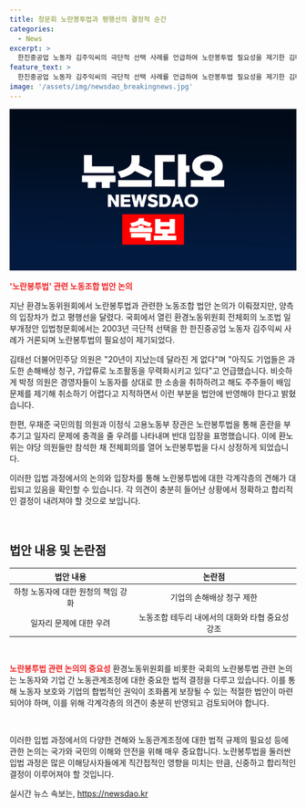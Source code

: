```yaml
---
title: 청문회 노란봉투법과 평행선의 결정적 순간
categories:
  - News
excerpt: >
  한진중공업 노동자 김주익씨의 극단적 선택 사례를 언급하여 노란봉투법 필요성을 제기한 김태선 더불어민주당 의원과 우재준 국민의힘 의원의 입장 차이를 강조하며 입법청문회의 갈등을 다루는 기사를 작성하려 합니다. 
feature_text: >
  한진중공업 노동자 김주익씨의 극단적 선택 사례를 언급하여 노란봉투법 필요성을 제기한 김태선 더불어민주당 의원과 우재준 국민의힘 의원의 입장 차이를 강조하며 입법청문회의 갈등을 다루는 기사를 작성하려 합니다. 
image: '/assets/img/newsdao_breakingnews.jpg'
---
```


<p><img src="/assets/img/newsdao_breakingnews.jpg" alt="implanttips 속보" /></p>

<p><b><span style="color: #ee2323;">'노란봉투법' 관련 노동조합 법안 논의</span></b></p>

<p>지난 환경노동위원회에서 노란봉투법과 관련한 노동조합 법안 논의가 이뤄졌지만, 양측의 입장차가 컸고 평행선을 달렸다. 국회에서 열린 환경노동위원회 전체회의 노조법 일부개정안 입법청문회에서는 2003년 극단적 선택을 한 한진중공업 노동자 김주익씨 사례가 거론되며 노란봉투법의 필요성이 제기되었다.</p>

<p>김태선 더불어민주당 의원은 "20년이 지났는데 달라진 게 없다"며 "아직도 기업들은 과도한 손해배상 청구, 가압류로 노조활동을 무력화시키고 있다"고 언급했습니다. 비슷하게 박정 의원은 경영자들이 노동자를 상대로 한 소송을 취하하려고 해도 주주들이 배임 문제를 제기해 취소하기 어렵다고 지적하면서 이런 부분을 법안에 반영해야 한다고 밝혔습니다.</p>

<p>한편, 우재준 국민의힘 의원과 이정식 고용노동부 장관은 노란봉투법을 통해 혼란을 부추기고 일자리 문제에 충격을 줄 우려를 나타내며 반대 입장을 표명했습니다. 이에 환노위는 야당 의원들만 참석한 채 전체회의를 열어 노란봉투법을 다시 상정하게 되었습니다.</p>

<p>이러한 입법 과정에서의 논의와 입장차를 통해 노란봉투법에 대한 각계각층의 견해가 대립되고 있음을 확인할 수 있습니다. 각 의견이 충분히 들어난 상황에서 정확하고 합리적인 결정이 내려져야 할 것으로 보입니다. </p>

<p data-ke-size="size16">&nbsp;</p>

<h2 data-ke-size="size26">법안 내용 및 논란점</h2>

<table>
    <thead>
        <tr>
            <th style="text-align: center;">법안 내용</th>
            <th style="text-align: center;">논란점</th>
        </tr>
    </thead>
    <tbody>
        <tr>
            <td style="text-align: center;">하청 노동자에 대한 원청의 책임 강화</td>
            <td style="text-align: center;">기업의 손해배상 청구 제한</td>
        </tr>
        <tr>
            <td style="text-align: center;">일자리 문제에 대한 우려</td>
            <td style="text-align: center;">노동조합 테두리 내에서의 대화와 타협 중요성 강조</td>
        </tr>
    </tbody>
</table>

<p data-ke-size="size16">&nbsp;</p>

<p><b><span style="color: #ee2323;">노란봉투법 관련 논의의 중요성</span></b>
환경노동위원회를 비롯한 국회의 노란봉투법 관련 논의는 노동자와 기업 간 노동관계조정에 대한 중요한 법적 결정을 다루고 있습니다. 이를 통해 노동자 보호와 기업의 합법적인 권익이 조화롭게 보장될 수 있는 적절한 법안이 마련되어야 하며, 이를 위해 각계각층의 의견이 충분히 반영되고 검토되어야 합니다.</p>

<p data-ke-size="size16">&nbsp;</p>

<p>이러한 입법 과정에서의 다양한 견해와 노동관계조정에 대한 법적 규제의 필요성 등에 관한 논의는 국가와 국민의 이해와 안전을 위해 매우 중요합니다. 노란봉투법을 둘러싼 입법 과정은 많은 이해당사자들에게 직간접적인 영향을 미치는 만큼, 신중하고 합리적인 결정이 이루어져야 할 것입니다.</p>
실시간 뉴스 속보는, <a href="https://newsdao.kr" rel="dofollow">https://newsdao.kr</a>



